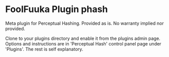 # FoolFuuka Plugin phash
Meta plugin for Perceptual Hashing. Provided as is. No warranty implied nor provided.

Clone to your plugins directory and enable it from the plugins admin page.
Options and instructions are in 'Perceptual Hash' control panel page under 'Plugins'. The rest is self explanatory.
